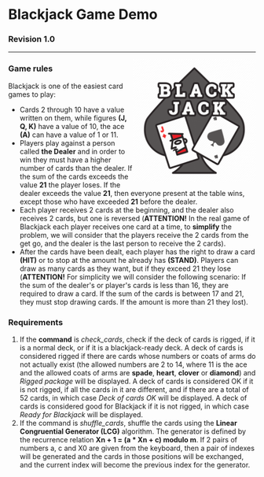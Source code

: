 # Blackjack Game Demo
### Revision 1.0

---

<img src="./blackjack.png" width='250' align="right">

### Game rules
Blackjack is one of the easiest card games to play:
+ Cards 2 through 10 have a value written on them, while figures **(J, Q, K)** have a value of 10, the ace **(A)** can have a value of 1 or 11.
+ Players play against a person called **the Dealer** and in order to win they must have a higher number of cards than the dealer. If the sum of the cards exceeds the value **21** the player loses. If the dealer exceeds the value **21**, then everyone present at the table wins, except those who have exceeded **21** before the dealer.
+ Each player receives 2 cards at the beginning, and the dealer also receives 2 cards, but one is reversed (**ATTENTION!** In the real game of Blackjack each player receives one card at a time, to **simplify** the problem, we will consider that the players receive the 2 cards from the get go, and the dealer is the last person to receive the 2 cards).
+ After the cards have been dealt, each player has the right to draw a card **(HIT)** or to stop at the amount he already has **(STAND)**. Players can draw as many cards as they want, but if they exceed 21 they lose (**ATTENTION!** For simplicity we will consider the following scenario: If the sum of the dealer's or player's cards is less than 16, they are required to draw a card. If the sum of the cards is between 17 and 21, they must stop drawing cards. If the amount is more than 21 they lost).

### Requirements
1) If the **command** is *check_cards*, check if the deck of cards is rigged, if it is a normal deck, or if it is a blackjack-ready deck. A deck of cards is considered rigged if there are cards whose numbers or coats of arms do not actually exist (the allowed numbers are 2 to 14, where 11 is the ace and the allowed coats of arms are **spade**, **heart**, **clover** or **diamond**) and *Rigged package* will be displayed. A deck of cards is considered OK if it is not rigged, if all the cards in it are different, and if there are a total of 52 cards, in which case *Deck of cards OK* will be displayed. A deck of cards is considered good for Blackjack if it is not rigged, in which case *Ready for Blackjack* will be displayed.
2) If the command is *shuffle_cards*, shuffle the cards using the **Linear Congruential Generator (LCG)** algorithm. The generator is defined by the recurrence relation **Xn + 1 = (a * Xn + c) modulo m**. If 2 pairs of numbers a, c and X0 are given from the keyboard, then a pair of indexes will be generated and the cards in those positions will be exchanged, and the current index will become the previous index for the generator.
